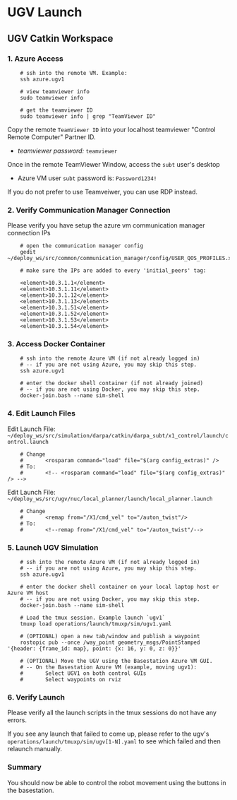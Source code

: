 # UGV Launch

## UGV Catkin Workspace

### 1. Azure Access

        # ssh into the remote VM. Example:
        ssh azure.ugv1

        # view teamviewer info
        sudo teamviewer info

        # get the teamviewer ID
        sudo teamviewer info | grep "TeamViewer ID"

Copy the remote `TeamViewer ID` into your localhost teamviewer "Control Remote Computer" Partner ID.

- *teamviewer password:* `teamviewer`

Once in the remote TeamViewer Window, access the `subt` user's desktop

- Azure VM user `subt` password is: `Password1234!`

If you do not prefer to use Teamveiwer, you can use RDP instead.

### 2. Verify Communication Manager Connection

Please verify you have setup the azure vm communication manager connection IPs

        # open the communication manager config
        gedit ~/deploy_ws/src/common/communication_manager/config/USER_QOS_PROFILES.xml

        # make sure the IPs are added to every 'initial_peers' tag:

        <element>10.3.1.1</element>
        <element>10.3.1.11</element>
        <element>10.3.1.12</element>
        <element>10.3.1.13</element>
        <element>10.3.1.51</element>
        <element>10.3.1.52</element>
        <element>10.3.1.53</element>
        <element>10.3.1.54</element>

### 3. Access Docker Container

        # ssh into the remote Azure VM (if not already logged in)
        # -- if you are not using Azure, you may skip this step.
        ssh azure.ugv1

        # enter the docker shell container (if not already joined)
        # -- if you are not using Docker, you may skip this step.
        docker-join.bash --name sim-shell

### 4. Edit Launch Files

Edit Launch File: `~/deploy_ws/src/simulation/darpa/catkin/darpa_subt/x1_control/launch/control.launch`

        # Change
        #       <rosparam command="load" file="$(arg config_extras)" />
        # To:
        #       <!-- <rosparam command="load" file="$(arg config_extras)" /> -->


Edit Launch File: `~/deploy_ws/src/ugv/nuc/local_planner/launch/local_planner.launch`

        # Change
        #       <remap from="/X1/cmd_vel" to="/auton_twist"/>
        # To:
        #       <!--remap from="/X1/cmd_vel" to="/auton_twist"/-->



### 5. Launch UGV Simulation

        # ssh into the remote Azure VM (if not already logged in)
        # -- if you are not using Azure, you may skip this step.
        ssh azure.ugv1

        # enter the docker shell container on your local laptop host or Azure VM host
        # -- if you are not using Docker, you may skip this step.
        docker-join.bash --name sim-shell

        # Load the tmux session. Example launch `ugv1`
        tmuxp load operations/launch/tmuxp/sim/ugv1.yaml

        # (OPTIONAL) open a new tab/window and publish a waypoint
        rostopic pub --once /way_point geometry_msgs/PointStamped '{header: {frame_id: map}, point: {x: 16, y: 0, z: 0}}'

        # (OPTIONAL) Move the UGV using the Basestation Azure VM GUI.
        # -- On the Basestation Azure VM (example, moving ugv1):
        #       Select UGV1 on both control GUIs
        #       Select waypoints on rviz

### 6. Verify Launch

Please verify all the launch scripts in the tmux sessions do not have any errors.

If you see any launch that failed to come up, please refer to the ugv's `operations/launch/tmuxp/sim/ugv[1-N].yaml` to see which failed and then relaunch manually.

### Summary

You should now be able to control the robot movement using the buttons in the basestation.

